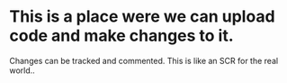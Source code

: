 # This is a place were we can upload code and make changes to it.

Changes can be tracked and commented.  This is like an SCR for the real world..


